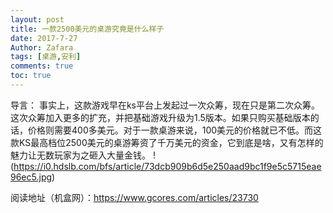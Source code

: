 ```yaml
---
layout: post
title: 一款2500美元的桌游究竟是什么样子
date: 2017-7-27
Author: Zafara
tags: [桌游,安利]
comments: true
toc: true
---
```

导言：  事实上，<kingdom death:monster>这款游戏早在ks平台上发起过一次众筹，现在只是第二次众筹。这次众筹加入更多的扩充，并把基础游戏升级为1.5版本。如果只购买基础版本的话，价格则需要400多美元。对于一款桌游来说，100美元的价格就已不低。而这款KS最高档位2500美元的桌游筹资了千万美元的资金，它到底是啥，又有怎样的魅力让无数玩家为之砸入大量金钱。
!(https://i0.hdslb.com/bfs/article/73dcb909b6d5e250aad9bc1f9e5c5715eae96ec5.jpg)

阅读地址（机盒网）：<https://www.gcores.com/articles/23730>
